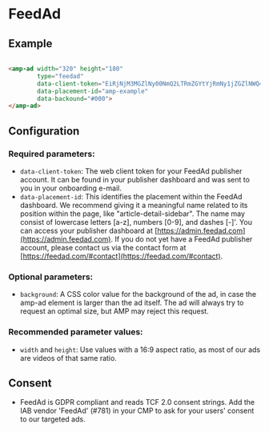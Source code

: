 # FeedAd

## Example

```html

<amp-ad width="320" height="180"
        type="feedad"
        data-client-token="EiRjNjM3MGZlNy00NmQ2LTRmZGYtYjRmNy1jZGZlNWQ4OTgxYTU="
        data-placement-id="amp-example"
        data-backound="#000">
</amp-ad>
```

## Configuration

### Required parameters:

-   `data-client-token`: The web client token for your FeedAd publisher account. It can be found in your publisher dashboard and was sent to you in your onboarding e-mail.
-   `data-placement-id`: This identifies the placement within the FeedAd dashboard. We recommend giving it a meaningful name related to its position within the page, like "article-detail-sidebar". The name may consist of lowercase letters [a-z], numbers [0-9], and dashes [-]'. You can access your publisher dashboard at [https://admin.feedad.com](https://admin.feedad.com). If you do not yet have a FeedAd publisher account, please contact us via the contact form at [https://feedad.com/#contact](https://feedad.com/#contact).

### Optional parameters:

-   `background`: A CSS color value for the background of the ad, in case the amp-ad element is larger than the ad itself. The ad will always try to request an optimal size, but AMP may reject this request.

### Recommended parameter values:

-   `width` and `height`: Use values with a 16:9 aspect ratio, as most of our ads are videos of that same ratio.

## Consent

-   FeedAd is GDPR compliant and reads TCF 2.0 consent strings. Add the IAB vendor 'FeedAd' (#781) in your CMP to ask for your users' consent to our targeted ads.
